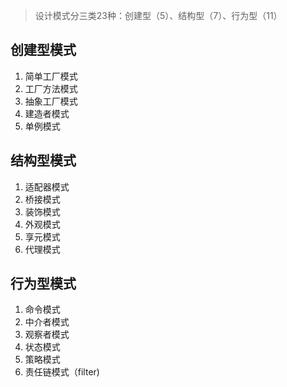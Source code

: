 
> 设计模式分三类23种：创建型（5）、结构型（7）、行为型（11）
## 创建型模式
1. 简单工厂模式
2. 工厂方法模式
3. 抽象工厂模式
4. 建造者模式
5. 单例模式

## 结构型模式
1. 适配器模式
2. 桥接模式
3. 装饰模式 
4. 外观模式 
5. 享元模式
6. 代理模式

## 行为型模式
1. 命令模式 
2. 中介者模式
3. 观察者模式
4. 状态模式
5. 策略模式
6. 责任链模式（filter)

